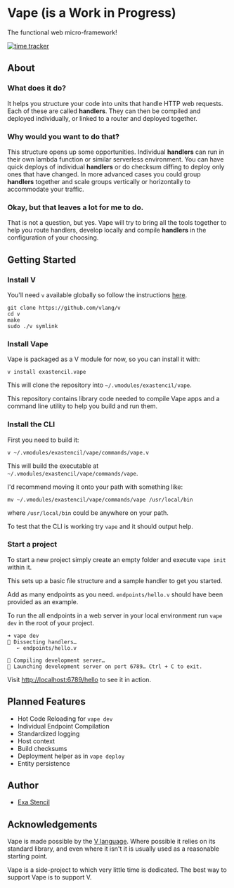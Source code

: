 # Vape (is a Work in Progress)

The functional web micro-framework!

[![time tracker](https://wakatime.com/badge/github/exastencil/vape.svg)](https://wakatime.com/badge/github/exastencil/vape)

## About

### What does it do?

It helps you structure your code into units that handle HTTP web requests.
Each of these are called **handlers**. They can then be compiled and deployed
individually, or linked to a router and deployed together.

### Why would you want to do that?

This structure opens up some opportunities. Individual **handlers** can run in
their own lambda function or similar serverless environment. You can have quick
deploys of individual **handlers** or do checksum diffing to deploy only ones
that have changed. In more advanced cases you could group **handlers** together
and scale groups vertically or horizontally to accommodate your traffic.

### Okay, but that leaves a lot for me to do.

That is not a question, but yes. Vape will try to bring all the tools together
to help you route handlers, develop locally and compile **handlers** in the
configuration of your choosing.

## Getting Started

### Install V

You'll need `v` available globally so follow the instructions
[here](https://github.com/vlang/v#installing-v-from-source).
```
git clone https://github.com/vlang/v
cd v
make
sudo ./v symlink
```

### Install Vape

Vape is packaged as a V module for now, so you can install it with:

```
v install exastencil.vape
```

This will clone the repository into `~/.vmodules/exastencil/vape`.

This repository contains library code needed to compile Vape apps and a command
line utility to help you build and run them.

### Install the CLI

First you need to build it:

```
v ~/.vmodules/exastencil/vape/commands/vape.v
```

This will build the executable at `~/.vmodules/exastencil/vape/commands/vape`.

I'd recommend moving it onto your path with something like:

```
mv ~/.vmodules/exastencil/vape/commands/vape /usr/local/bin
```

where `/usr/local/bin` could be anywhere on your path.

To test that the CLI is working try `vape` and it should output help.

### Start a project

To start a new project simply create an empty folder and execute `vape init`
within it.

This sets up a basic file structure and a sample handler to get you started.

Add as many endpoints as you need. `endpoints/hello.v` should have been provided
as an example.

To run the all endpoints in a web server in your local environment run
`vape dev` in the root of your project.

```
➜ vape dev
🔪 Dissecting handlers…
   ↜ endpoints/hello.v

🧠 Compiling development server…
🚀 Launching development server on port 6789… Ctrl + C to exit.

```

Visit [http://localhost:6789/hello](http://localhost:6789/hello) to see it in
action.

## Planned Features

- Hot Code Reloading for `vape dev`
- Individual Endpoint Compilation
- Standardized logging
- Host context
- Build checksums
- Deployment helper as in `vape deploy`
- Entity persistence

## Author

- [Exa Stencil](https://github/exastencil)

## Acknowledgements

Vape is made possible by the [V language](https://vlang.io). Where possible it
relies on its standard library, and even where it isn't it is usually used as
a reasonable starting point.

Vape is a side-project to which very little time is dedicated. The best way to
support Vape is to support V.

